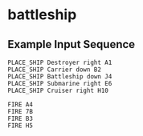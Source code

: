 # battleship

## Example Input Sequence
```
PLACE_SHIP Destroyer right A1
PLACE_SHIP Carrier down B2
PLACE_SHIP Battleship down J4
PLACE_SHIP Submarine right E6
PLACE_SHIP Cruiser right H10

FIRE A4
FIRE 7B
FIRE B3
FIRE H5
```
